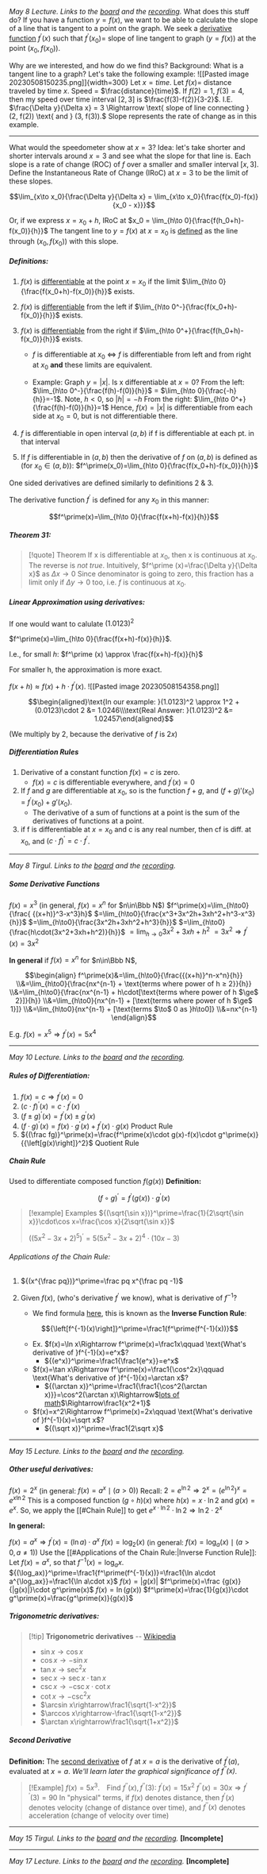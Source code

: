 *May 8 Lecture. Links to the [board](https://drive.google.com/file/d/1BwMi6pAdCWz0UrAnsMBeoXTBa8z6roiN/view?usp=sharing) and the [recording](https://drive.google.com/file/d/1zN1ep3dD9x7Rmo8kGeQKTHNNBCH0p6RK/view?usp=sharing).*
What does this stuff do?
	If you have a function $y=f(x)$, we want to be able to calculate the slope of a line that is tangent to a point on the graph.
	We seek a <u>derivative function</u> $f^\prime(x)$ such that
		$f^\prime(x_0)=$ slope of line tangent to graph $(y=f(x))$ at the point $(x_0,f(x_0))$.

Why are we interested, and how do we find this?
Background:
What is a tangent line to a graph?
Let's take the following example:
![[Pasted image 20230508150235.png]]{width=300}
Let $x=time$.
Let $f(x) =$ distance traveled by time $x$.
Speed = $\frac{distance}{time}$.
If $f(2)=1$, $f(3)=4$, then my speed over time interval $[2,3]$ is $\frac{f(3)-f(2)}{3-2}$.
I.E. $\frac{\Delta y}{\Delta x} = 3 \Rightarrow \text{ slope of line connecting } (2, f(2)) \text{ and } (3, f(3)).$
Slope represents the rate of change as in this example.

---
What would the speedometer show at $x=3$?
Idea: let's take shorter and shorter intervals around $x=3$ and see what the slope for that line is. Each slope is a rate of change (ROC) of $f$ over a smaller and smaller interval $[x,3]$. Define the Instantaneous Rate of Change (IRoC) at $x=3$ to be the limit of these slopes.

$$\lim_{x\to x_0}{\frac{\Delta y}{\Delta x} = \lim_{x\to x_0}{\frac{f(x_0)-f(x)}{x_0 - x}}}$$

Or, if we express $x=x_0 + h$, IRoC at $x_0 = \lim_{h\to 0}{\frac{f(h_0+h)-f(x_0)}{h}}$
The tangent line to $y=f(x)$ at $x=x_0$ is <u>defined</u> as the line through $(x_0, f(x_0))$ with this slope.

##### Definitions:
 1. $f(x)$ is <u>differentiable</u> at the point $x=x_0$ if the limit $\lim_{h\to 0}{\frac{f(x_0+h)-f(x_0)}{h}}$ exists.
 2. $f(x)$ is <u>differentiable</u> from the left   if $\lim_{h\to 0^-}{\frac{f(x_0+h)-f(x_0)}{h}}$ exists.
 3. $f(x)$ is <u>differentiable</u> from the right if $\lim_{h\to 0^+}{\frac{f(h_0+h)-f(x_0)}{h}}$ exists.
	- $f$ is differentiable at $x_0$ $\iff$ $f$ is differentiable from left and from right at $x_0$ **and** these limits are equivalent.

	- Example: Graph $y=|x|$. Is x differentiable at $x=0$?
	  From the left: $\lim_{h\to 0^-}{\frac{f(h)-f(0)}{h}}$ = $\lim_{h\to 0}{\frac{-h}{h}}=-1$. Note, $h<0$, so $|h|=-h$
	  From the right: $\lim_{h\to 0^+}{\frac{f(h)-f(0)}{h}}=1$
	  Hence, $f(x)=|x|$ is differentiable from each side at $x_0=0$, but is not differentiable there.

 4. $f$ is differentiable in open interval $(a,b)$ if f is differentiable at each pt. in that interval
 5. If $f$ is differentiable in $(a,b)$ then the derivative of $f$ on $(a,b)$ is defined as <nobr>(for $x_0\in(a,b)$):</nobr> $f^\prime(x_0)=\lim_{h\to 0}{\frac{f(x_0+h)-f(x_0)}{h}}$

One sided derivatives are defined similarly to definitions 2 & 3.

The derivative function $f^\prime$ is defined for any $x_0$ in this manner:

$$f^\prime(x)=\lim_{h\to 0}{\frac{f(x+h)-f(x)}{h}}$$

##### Theorem 31:
> [!quote] Theorem
> If x is differentiable at $x_0$, then x is continuous at $x_0$. The reverse is *not true*.
> Intuitively, $f^\prime (x)=\frac{\Delta y}{\Delta x}$ as $\Delta x \to 0$ Since denominator is going to zero, this fraction has a limit only if $\Delta y\to 0$ too, i.e. $f$ is continuous at $x_0$.

##### Linear Approximation using derivatives:
If one would want to calulate $(1.0123)^2$

$f^\prime(x)=\lim_{h\to 0}{\frac{f(x+h)-f(x)}{h}}$.

I.e., for small $h$: $f^\prime (x) \approx \frac{f(x+h)-f(x)}{h}$

For smaller h, the approximation is more exact.

$f(x+h)\approx f(x)+h\cdot f^\prime (x)$.
![[Pasted image 20230508154358.png]]

$$\begin{aligned}\text{In our example: }(1.0123)^2 \approx 1^2 + (0.0123)\cdot 2 &= 1.0246\\\text{Real Answer: }(1.0123)^2 &= 1.02457\end{aligned}$$

(We multiply by 2, because the derivative of $f$ is $2x$)

##### Differentiation Rules
 1. Derivative of a constant function $f(x)=c$ is zero.
	- $f(x)=c$ is differentiable everywhere, and $f^\prime(x)=0$
 2. If $f$ and $g$ are differentiable at $x_0$, so is the function $f+g$, and $(f+g)\prime(x_0)$ = $f^\prime(x_0) + g\prime(x_0)$.
	- The derivative of a sum of functions at a point is the sum of the derivatives of functions at a point.
 3. if f is differentiable at $x=x_0$ and c is any real number, then cf is diff. at $x_0$, and ${(c\cdot f)}^\prime = c\cdot f^\prime$.
---
*May 8 Tirgul. Links to the [board](https://drive.google.com/file/d/1S_NZEhPPuh-J7UZWxVKXWi7kgmO_z-7Q/view?usp=sharing) and the [recording](https://drive.google.com/file/d/1zN1ep3dD9x7Rmo8kGeQKTHNNBCH0p6RK/view?usp=sharing).*
##### Some Derivative Functions
$f(x)=x^3$ (in general, $f(x) = x^n$ for $n\in\Bbb N$)
$f^\prime(x)=\lim_{h\to0}{\frac{ {(x+h)}^3-x^3}h}$
$=\lim_{h\to0}{\frac{x^3+3x^2h+3xh^2+h^3-x^3}{h}}$
$=\lim_{h\to0}{\frac{3x^2h+3xh^2+h^3}{h}}$
$=\lim_{h\to0}{\frac{h\cdot(3x^2+3xh+h^2)}{h}}$
$=\lim_{h\to0}{3x^2+3xh+h^2}$
$=3x^2 \Rightarrow f^\prime(x)=3x^2$

**In general**
if $f(x) = x^n$ for $n\in\Bbb N$,

$$\begin{align}
f^\prime(x)&=\lim_{h\to0}{\frac{{(x+h)}^n-x^n}{h}}
\\&=\lim_{h\to0}{\frac{nx^{n-1} + \text{terms where power of h ≥ 2}}{h}}
\\&=\lim_{h\to0}{\frac{nx^{n-1} + h\cdot[\text{terms where power of h $\ge$ 2}]}{h}}
\\&=\lim_{h\to0}{nx^{n-1} + [\text{terms where power of h $\ge$ 1}]}
\\&=\lim_{h\to0}{nx^{n-1} + [\text{terms $\to$ 0 as }h\to0]}
\\&=nx^{n-1}
\end{align}$$

E.g. $f(x) = x^5\Rightarrow f^\prime(x)=5x^4$

---
*May 10 Lecture. Links to the [board](https://drive.google.com/file/d/1z4C-JCqc7vx1cP1Z-UaKlwRk_358B4eq/view?usp=sharing) and the [recording](https://drive.google.com/file/d/10TehH0JSiymOF9wxWyi-5U3tamo7EgTT/view?usp=sharing).*
##### Rules of Differentiation:
1. $f(x)=c\Rightarrow f^\prime(x)=0$
2. ${(c\cdot f)}^\prime(x)=c\cdot f^\prime(x)$
3. ${(f\pm g)}^\prime(x)=f^\prime(x)\pm g^\prime(x)$
4. ${(f\cdot g)}^\prime(x)=f(x)\cdot g^\prime(x)+f^\prime(x)\cdot g(x)$
	Product Rule
5. ${(\frac fg)}^\prime(x)=\frac{f^\prime(x)\cdot g(x)-f(x)\cdot g^\prime(x)}{{\left[g(x)\right]}^2}$
	Quotient Rule

##### Chain Rule
Used to differentiate composed function $f(g(x))$
**Definition:**

$${(f\circ g)}^\prime=f^\prime(g(x))\cdot g^\prime(x)$$

> [!example] Examples
> ${(\sqrt{\sin x})}^\prime=\frac{1}{2\sqrt{\sin x}}\cdot\cos x=\frac{\cos x}{2\sqrt{\sin x}}$
>
> ${({(5x^2-3x+2)}^5)}^\prime=5{(5x^2-3x+2)}^4\cdot(10x-3)$

###### Applications of the Chain Rule:
1. ${(x^{\frac pq})}^\prime=\frac pq x^{\frac pq -1}$
2. Given $f(x)$, (who's derivative $f^\prime$ we know), what is derivative of $f^{-1}$?
	- We find formula [here](https://drive.google.com/file/d/10TehH0JSiymOF9wxWyi-5U3tamo7EgTT/view?t=1h19m), this is known as the **Inverse Function Rule**:

	$${\left[f^{-1}(x)\right]}^\prime=\frac1{f^\prime(f^{-1}(x))}$$

	- Ex. $f(x)=\ln x\Rightarrow f^\prime(x)=\frac1x\qquad \text{What's derivative of }f^{-1}(x)=e^x$?
		- ${(e^x)}^\prime=\frac1{\frac1{e^x}}=e^x$
	- $f(x)=\tan x\Rightarrow f^\prime(x)=\frac1{\cos^2x}\qquad \text{What's derivative of }f^{-1}(x)=\arctan x$?
		- ${(\arctan x)}^\prime=\frac1{\frac1{\cos^2(\arctan x)}}=\cos^2(\arctan x)\Rightarrow$[lots of math](https://drive.google.com/file/d/10TehH0JSiymOF9wxWyi-5U3tamo7EgTT/view?t=1h34m30s)$\Rightarrow\frac1{x^2+1}$
	- $f(x)=x^2\Rightarrow f^\prime(x)=2x\qquad \text{What's derivative of }f^{-1}(x)=\sqrt x$?
		- ${(\sqrt x)}^\prime=\frac1{2\sqrt x}$


---
*May 15 Lecture. Links to the [board](https://drive.google.com/file/d/1dFASNn6Xd4YzXUSHsNLkqV739o3WLJLu/view?usp=sharing) and the [recording](https://drive.google.com/file/d/15RNuaMs73eEMTTOE6A2OBvyYL6uSSnAJ/view?usp=sharing).*

##### Other useful derivatives:

$f(x)=2^x$ (in general: $f(x)=a^x\mid (a>0)$)
Recall: $2=e^{\ln2}\Rightarrow2^x={(e^{\ln2})}^x=e^{x\ln2}$
This is a composed function $(g\circ h)(x)$ where $h(x)=x\cdot\ln2$ and $g(x)=e^x$.
So, we apply the [[#Chain Rule]] to get $e^{x\cdot\ln2}\cdot\ln2\Rightarrow\ln2\cdot 2^x$

**In general:**

$f(x)=a^x\Rightarrow f^\prime(x)=(\ln a)\cdot a^x$
$f(x)=\log_2(x)$ (in general: $f(x)=\log_a(x)\mid(a>0,a\not=1)$)
	Use the [[#Applications of the Chain Rule:|Inverse Function Rule]]:
	Let $f(x)=a^x$, so that $f^{-1}(x)=\log_ax$.
	${(\log_ax)}^\prime=\frac1{f^\prime(f^{-1}(x))}=\frac1{\ln a\cdot a^{\log_ax}}=\frac1{\ln a\cdot x}$
$f(x)=|g(x)|$
	$f^\prime(x)=\frac {g(x)}{|g(x)|}\cdot g^\prime(x)$
$f(x)=\ln(g(x))$
	$f^\prime(x)=\frac{1}{g(x)}\cdot g^\prime(x)=\frac{g^\prime(x)}{g(x)}$
##### Trigonometric derivatives:
> [!tip] **Trigonometric derivatives** -- [Wikipedia](https://en.wikipedia.org/wiki/Differentiation_of_trigonometric_functions)
> - $\sin x\rightarrow\cos x$
> - $\cos x\rightarrow-\sin x$
> - $\tan x\rightarrow\sec^2x$
> - $\sec x\rightarrow\sec x\cdot\tan x$
> - $\csc x\rightarrow-\csc x\cdot\cot x$
> - $\cot x\rightarrow-\csc^2x$
> - $\arcsin x\rightarrow\frac1{\sqrt{1-x^2}}$
> - $\arccos x\rightarrow-\frac1{\sqrt{1-x^2}}$
> - $\arctan x\rightarrow\frac1{\sqrt{1+x^2}}$
##### Second Derivative
**Definition:** The <u>second derivative</u> of $f$ at $x=a$ is the derivative of $f^\prime(a)$, evaluated at $x=a$.
*We'll learn later the graphical significance of $f^{\prime\prime}(x)$.*

> [!Example]
> $f(x)=5x^3$.&emsp;Find $f^{\prime\prime}(x),f^{\prime\prime}(3)$:
> $f^{\prime}(x)=15x^2$
> $f^{\prime\prime}(x)=30x\Rightarrow f^{\prime\prime}(3)=90$
In "physical" terms, if $f(x)$ denotes distance, then $f^\prime(x)$ denotes velocity (change of distance over time), and $f^{\prime\prime}(x)$ denotes acceleration (change of velocity over time)

---
*May 15 Tirgul. Links to the [board](https://drive.google.com/file/d/1tpdT4hh9mK4BQsP4c0kzmhpqJ22tFux7/view?usp=sharing) and the [recording](https://drive.google.com/file/d/1DYerFUrS_VTiF-x110mAMMfijngYG4Y7/view?usp=sharing).*
**\[Incomplete]**

---
*May 17 Lecture. Links to the [board](https://drive.google.com/file/d/1uoFO6oGx4snb2b7w5d6NiHLif-sXGahC/view?usp=sharing) and the [recording](https://drive.google.com/file/d/1LCHNtfOGq5c4wNoIxWh8H0RmwglGTSME/view?usp=sharing).*
**\[Incomplete]**
